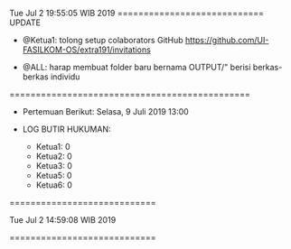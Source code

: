 ---
---

Tue Jul  2 19:55:05 WIB 2019
============================ UPDATE

* @Ketua1: tolong setup colaborators GitHub 
   https://github.com/UI-FASILKOM-OS/extra191/invitations

* @ALL: harap membuat folder baru bernama OUTPUT/" berisi berkas-berkas  individu 

==============================================

* Pertemuan Berikut: Selasa, 9 Juli 2019 13:00

* LOG BUTIR HUKUMAN:
  * Ketua1: 0
  * Ketua2: 0
  * Ketua3: 0
  * Ketua5: 0
  * Ketua6: 0

============================

Tue Jul  2 14:59:08 WIB 2019

============================

